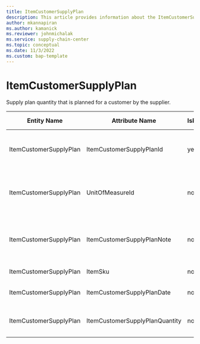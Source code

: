 ```yaml
---
title: ItemCustomerSupplyPlan
description: This article provides information about the ItemCustomerSupplyPlan entity.
author: mkannapiran
ms.author: kamanick
ms.reviewer: johnmichalak
ms.service: supply-chain-center
ms.topic: conceptual
ms.date: 11/3/2022
ms.custom: bap-template
---
```


# ItemCustomerSupplyPlan

Supply plan quantity that is planned for a customer by the supplier.

| **Entity Name** | **Attribute Name** | **IsPrimaryKey** | **Data Type** | **Data Length** | **Description** |
| --- | --- | --- | --- | --- | --- |
| ItemCustomerSupplyPlan | ItemCustomerSupplyPlanId | yes | string | 36 | Unique Id of the item customer supply plan. |
| ItemCustomerSupplyPlan | UnitOfMeasureId | no | string | 36 | Unit of measure for Item customer supply plan quantity. |
| ItemCustomerSupplyPlan | ItemCustomerSupplyPlanNote | no | string | 256 | Additional note for item customer supply plan. |
| ItemCustomerSupplyPlan | ItemSku | no | string | 20 | Unique Id of the item. |
| ItemCustomerSupplyPlan | ItemCustomerSupplyPlanDate | no | date | 0 | Item customer plan date. |
| ItemCustomerSupplyPlan | ItemCustomerSupplyPlanQuantity | no | decimal | 0 | Item customer supply plan quantity. |
